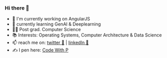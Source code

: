 ### Hi there 👋

- 🔭 I'm currently working on AngularJS
- 🌱 currently learning GenAI & Deeplearning
- 👨‍🎓 Post grad. Computer Science
- 📚 Interests: Operating Systems, Computer Architecture & Data Science
- 📫 reach me on: [twitter 🐣](https://twitter.com/prakh_r) | [linkedIn 👔](https://www.linkedin.com/in/prakhar-yadav-856772b6/)
- ✍️ I pen here: [Code With P](https://prakhar.hashnode.dev/)
<!-- 🔨 will be getting into NodeJS, ExpressJS, Web3-->

<!--
**pkrc267/pkrc267** is a ✨ _special_ ✨ repository because its `README.md` (this file) appears on your GitHub profile.

Here are some ideas to get you started:

- 🔭 I’m currently working on ...
- 🌱 I’m currently learning ...
- 👯 I’m looking to collaborate on ...
- 🤔 I’m looking for help with ...
- 💬 Ask me about ...
- 📫 How to reach me: ...
- 😄 Pronouns: ...
- ⚡ Fun fact: ...
-->
